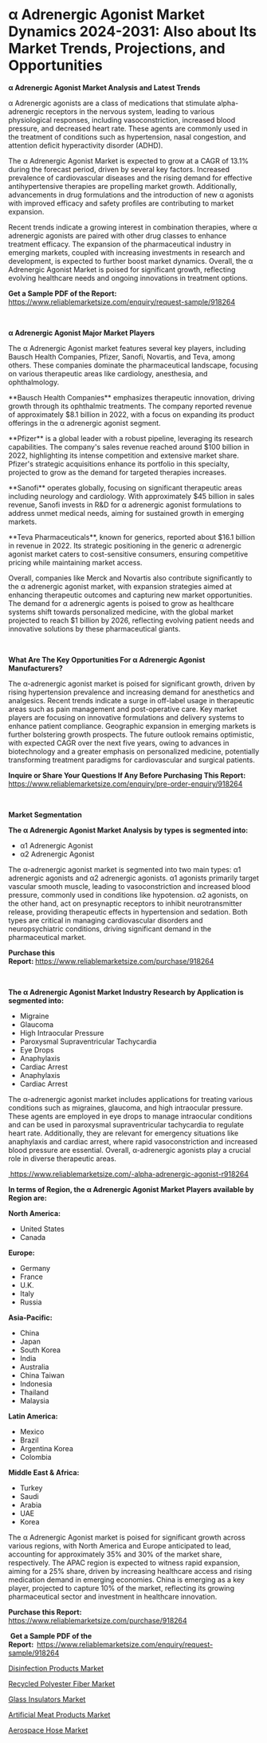 <p><h1>α Adrenergic Agonist Market Dynamics 2024-2031: Also about Its Market Trends, Projections, and Opportunities</h1></p><p><strong>α Adrenergic Agonist Market Analysis and Latest Trends</strong></p>
<p><p>α Adrenergic agonists are a class of medications that stimulate alpha-adrenergic receptors in the nervous system, leading to various physiological responses, including vasoconstriction, increased blood pressure, and decreased heart rate. These agents are commonly used in the treatment of conditions such as hypertension, nasal congestion, and attention deficit hyperactivity disorder (ADHD).</p><p>The α Adrenergic Agonist Market is expected to grow at a CAGR of 13.1% during the forecast period, driven by several key factors. Increased prevalence of cardiovascular diseases and the rising demand for effective antihypertensive therapies are propelling market growth. Additionally, advancements in drug formulations and the introduction of new α agonists with improved efficacy and safety profiles are contributing to market expansion.</p><p>Recent trends indicate a growing interest in combination therapies, where α adrenergic agonists are paired with other drug classes to enhance treatment efficacy. The expansion of the pharmaceutical industry in emerging markets, coupled with increasing investments in research and development, is expected to further boost market dynamics. Overall, the α Adrenergic Agonist Market is poised for significant growth, reflecting evolving healthcare needs and ongoing innovations in treatment options.</p></p>
<p><strong>Get a Sample PDF of the Report:&nbsp;</strong> <a href="https://www.reliablemarketsize.com/enquiry/request-sample/918264?utm_campaign=1996&utm_medium=2&utm_source=Github&utm_content=ia&utm_term=25122024&utm_id=a-adrenergic-agonist">https://www.reliablemarketsize.com/enquiry/request-sample/918264</a></p>
<p>&nbsp;</p>
<p><strong>α Adrenergic Agonist Major Market Players</strong></p>
<p><p>The α Adrenergic Agonist market features several key players, including Bausch Health Companies, Pfizer, Sanofi, Novartis, and Teva, among others. These companies dominate the pharmaceutical landscape, focusing on various therapeutic areas like cardiology, anesthesia, and ophthalmology.</p><p>**Bausch Health Companies** emphasizes therapeutic innovation, driving growth through its ophthalmic treatments. The company reported revenue of approximately $8.1 billion in 2022, with a focus on expanding its product offerings in the α adrenergic agonist segment.</p><p>**Pfizer** is a global leader with a robust pipeline, leveraging its research capabilities. The company's sales revenue reached around $100 billion in 2022, highlighting its intense competition and extensive market share. Pfizer's strategic acquisitions enhance its portfolio in this specialty, projected to grow as the demand for targeted therapies increases.</p><p>**Sanofi** operates globally, focusing on significant therapeutic areas including neurology and cardiology. With approximately $45 billion in sales revenue, Sanofi invests in R&D for α adrenergic agonist formulations to address unmet medical needs, aiming for sustained growth in emerging markets.</p><p>**Teva Pharmaceuticals**, known for generics, reported about $16.1 billion in revenue in 2022. Its strategic positioning in the generic α adrenergic agonist market caters to cost-sensitive consumers, ensuring competitive pricing while maintaining market access.</p><p>Overall, companies like Merck and Novartis also contribute significantly to the α adrenergic agonist market, with expansion strategies aimed at enhancing therapeutic outcomes and capturing new market opportunities. The demand for α adrenergic agents is poised to grow as healthcare systems shift towards personalized medicine, with the global market projected to reach $1 billion by 2026, reflecting evolving patient needs and innovative solutions by these pharmaceutical giants.</p></p>
<p>&nbsp;</p>
<p><strong>What Are The Key Opportunities For α Adrenergic Agonist Manufacturers?</strong></p>
<p><p>The α-adrenergic agonist market is poised for significant growth, driven by rising hypertension prevalence and increasing demand for anesthetics and analgesics. Recent trends indicate a surge in off-label usage in therapeutic areas such as pain management and post-operative care. Key market players are focusing on innovative formulations and delivery systems to enhance patient compliance. Geographic expansion in emerging markets is further bolstering growth prospects. The future outlook remains optimistic, with expected CAGR over the next five years, owing to advances in biotechnology and a greater emphasis on personalized medicine, potentially transforming treatment paradigms for cardiovascular and surgical patients.</p></p>
<p><strong>Inquire or Share Your Questions If Any Before Purchasing This Report:</strong> <a href="https://www.reliablemarketsize.com/enquiry/pre-order-enquiry/918264?utm_campaign=1996&utm_medium=2&utm_source=Github&utm_content=ia&utm_term=25122024&utm_id=a-adrenergic-agonist">https://www.reliablemarketsize.com/enquiry/pre-order-enquiry/918264</a></p>
<p>&nbsp;</p>
<p><strong>Market Segmentation</strong></p>
<p><strong>The α Adrenergic Agonist Market Analysis by types is segmented into:</strong></p>
<p><ul><li>α1 Adrenergic Agonist</li><li>α2 Adrenergic Agonist</li></ul></p>
<p><p>The α-adrenergic agonist market is segmented into two main types: α1 adrenergic agonists and α2 adrenergic agonists. α1 agonists primarily target vascular smooth muscle, leading to vasoconstriction and increased blood pressure, commonly used in conditions like hypotension. α2 agonists, on the other hand, act on presynaptic receptors to inhibit neurotransmitter release, providing therapeutic effects in hypertension and sedation. Both types are critical in managing cardiovascular disorders and neuropsychiatric conditions, driving significant demand in the pharmaceutical market.</p></p>
<p><strong>Purchase this Report:&nbsp;</strong><a href="https://www.reliablemarketsize.com/purchase/918264?utm_campaign=1996&utm_medium=2&utm_source=Github&utm_content=ia&utm_term=25122024&utm_id=a-adrenergic-agonist">https://www.reliablemarketsize.com/purchase/918264</a></p>
<p>&nbsp;</p>
<p><strong>The α Adrenergic Agonist Market Industry Research by Application is segmented into:</strong></p>
<p><ul><li>Migraine</li><li>Glaucoma</li><li>High Intraocular Pressure</li><li>Paroxysmal Supraventricular Tachycardia</li><li>Eye Drops</li><li>Anaphylaxis</li><li>Cardiac Arrest</li><li>Anaphylaxis</li><li>Cardiac Arrest</li></ul></p>
<p><p>The α-adrenergic agonist market includes applications for treating various conditions such as migraines, glaucoma, and high intraocular pressure. These agents are employed in eye drops to manage intraocular conditions and can be used in paroxysmal supraventricular tachycardia to regulate heart rate. Additionally, they are relevant for emergency situations like anaphylaxis and cardiac arrest, where rapid vasoconstriction and increased blood pressure are essential. Overall, α-adrenergic agonists play a crucial role in diverse therapeutic areas.</p></p>
<p><a href="https://www.reliablemarketsize.com/-alpha-adrenergic-agonist-r918264?utm_campaign=1996&utm_medium=2&utm_source=Github&utm_content=ia&utm_term=25122024&utm_id=a-adrenergic-agonist">&nbsp;https://www.reliablemarketsize.com/-alpha-adrenergic-agonist-r918264</a></p>
<p><strong>In terms of Region, the α Adrenergic Agonist Market Players available by Region are:</strong></p>
<p>
    <p> <strong> North America: </strong>
        <ul>
            <li>United States</li>
            <li>Canada</li>
        </ul>
        </p> 
    <p> <strong> Europe: </strong>
        <ul>
            <li>Germany</li>
            <li>France</li>
            <li>U.K.</li>
            <li>Italy</li>
            <li>Russia</li>
        </ul>
        </p> 
    <p> <strong> Asia-Pacific: </strong>
        <ul>
            <li>China</li>
            <li>Japan</li>
            <li>South Korea</li>
            <li>India</li>
            <li>Australia</li>
            <li>China Taiwan</li>
            <li>Indonesia</li>
            <li>Thailand</li>
            <li>Malaysia</li>
        </ul>
        </p> 
    <p> <strong> Latin America: </strong>
        <ul>
            <li>Mexico</li>
            <li>Brazil</li>
            <li>Argentina Korea</li>
            <li>Colombia</li>
        </ul>
        </p> 
    <p> <strong> Middle East & Africa: </strong>
        <ul>
            <li>Turkey</li>
            <li>Saudi</li>
            <li>Arabia</li>
            <li>UAE</li>
            <li>Korea</li>
        </ul>
    </p>
    </p>
<p><p>The α Adrenergic Agonist market is poised for significant growth across various regions, with North America and Europe anticipated to lead, accounting for approximately 35% and 30% of the market share, respectively. The APAC region is expected to witness rapid expansion, aiming for a 25% share, driven by increasing healthcare access and rising medication demand in emerging economies. China is emerging as a key player, projected to capture 10% of the market, reflecting its growing pharmaceutical sector and investment in healthcare innovation.</p></p>
<p><strong>Purchase this Report: </strong><a href="https://www.reliablemarketsize.com/purchase/918264?utm_campaign=1996&utm_medium=2&utm_source=Github&utm_content=ia&utm_term=25122024&utm_id=a-adrenergic-agonist">https://www.reliablemarketsize.com/purchase/918264</a></p>
<p>&nbsp;<strong>Get a Sample PDF of the Report:&nbsp;&nbsp;</strong><a href="https://www.reliablemarketsize.com/enquiry/request-sample/918264?utm_campaign=1996&utm_medium=2&utm_source=Github&utm_content=ia&utm_term=25122024&utm_id=a-adrenergic-agonist">https://www.reliablemarketsize.com/enquiry/request-sample/918264</a></p>
<p><strong></strong></p>
<p><p><a href="https://www.linkedin.com/pulse/trends-global-disinfection-products-market-forecast-analysis-4zhhf?utm_campaign=1996&utm_medium=2&utm_source=Github&utm_content=ia&utm_term=25122024&utm_id=a-adrenergic-agonist">Disinfection Products Market</a></p><p><a href="https://www.linkedin.com/pulse/p-factrackr-ho6he?utm_campaign=1996&utm_medium=2&utm_source=Github&utm_content=ia&utm_term=25122024&utm_id=a-adrenergic-agonist">Recycled Polyester Fiber Market</a></p><p><a href="https://www.linkedin.com/pulse/insightful-glass-insulators-market-report-2024-2031-development-uigle?utm_campaign=1996&utm_medium=2&utm_source=Github&utm_content=ia&utm_term=25122024&utm_id=a-adrenergic-agonist">Glass Insulators Market</a></p><p><a href="https://www.linkedin.com/pulse/a-mkt-nova-vc8zf?utm_campaign=1996&utm_medium=2&utm_source=Github&utm_content=ia&utm_term=25122024&utm_id=a-adrenergic-agonist">Artificial Meat Products Market</a></p><p><a href="https://www.linkedin.com/pulse/analyzing-hashub-gbd8f?utm_campaign=1996&utm_medium=2&utm_source=Github&utm_content=ia&utm_term=25122024&utm_id=a-adrenergic-agonist">Aerospace Hose Market</a></p></p>